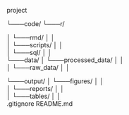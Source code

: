 project

└───code/
      └───r/

│       └───rmd/
│           │  
│       └───scripts/
│           │  
│       └───sql/
│           │  
└───data/
│       └───processed_data/
│           │   
│       └───raw_data/
│           │   

└───output/
│       └───figures/
│           │  
│       └───reports/
│           │   
│       └───tables/
│           │   
.gitignore
README.md
